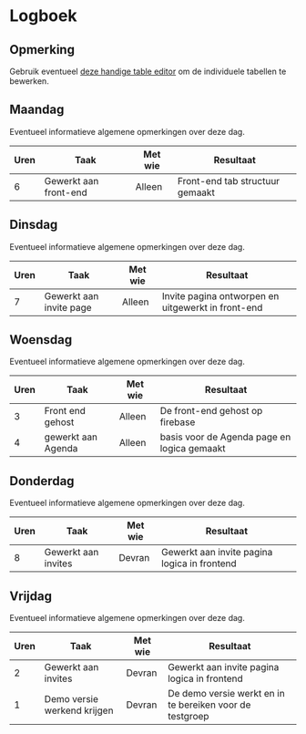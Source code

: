 # Logboek

## Opmerking
Gebruik eventueel [deze handige table editor](https://www.tablesgenerator.com/markdown_tables) om de individuele tabellen te bewerken.

## Maandag
Eventueel informatieve algemene opmerkingen over deze dag.

| Uren | Taak | Met wie | Resultaat |
|------|-----------------------|---------|---------------------------------|
| 6 | Gewerkt aan front-end | Alleen | Front-end tab structuur gemaakt |


## Dinsdag
Eventueel informatieve algemene opmerkingen over deze dag.

| Uren | Taak | Met wie | Resultaat |
|------|-----------------------|---------|----------------------------------------------------|
| 7 | Gewerkt aan invite page | Alleen | Invite pagina ontworpen en uitgewerkt in front-end |

## Woensdag
Eventueel informatieve algemene opmerkingen over deze dag.

| Uren | Taak | Met wie | Resultaat |
|------|------------------|---------|---------------------------------|
| 3 | Front end gehost | Alleen | De front-end gehost op firebase |
| 4 | gewerkt aan Agenda | Alleen | basis voor de Agenda page en logica gemaakt |

## Donderdag
Eventueel informatieve algemene opmerkingen over deze dag.

| Uren | Taak | Met wie | Resultaat |
|------|---------------------|---------|----------------------------------------------|
| 8 | Gewerkt aan invites | Devran | Gewerkt aan invite pagina logica in frontend |


## Vrijdag
Eventueel informatieve algemene opmerkingen over deze dag.

| Uren | Taak | Met wie | Resultaat |
|------|-----------------------------|---------|----------------------------------------------------------|
| 2 | Gewerkt aan invites | Devran | Gewerkt aan invite pagina logica in frontend |
| 1 | Demo versie werkend krijgen | Devran | De demo versie werkt en in te bereiken voor de testgroep |
